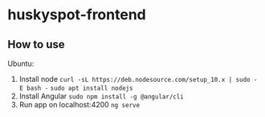 # huskyspot-frontend

## How to use
Ubuntu:
1. Install node
`curl -sL https://deb.nodesource.com/setup_10.x | sudo -E bash -`
`sudo apt install nodejs`
2. Install Angular
`sudo npm install -g @angular/cli`
3. Run app on localhost:4200
`ng serve`